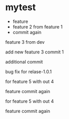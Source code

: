 # mytest

- feature
- feature 2 from feature 1
- commit again

feature 3 from dev


add new feature 3 commit 1

additional commit

bug fix for relase-1.0.1

for feature 5 with out 4

feature commit again

for feature 5 with out 4

feature commit again